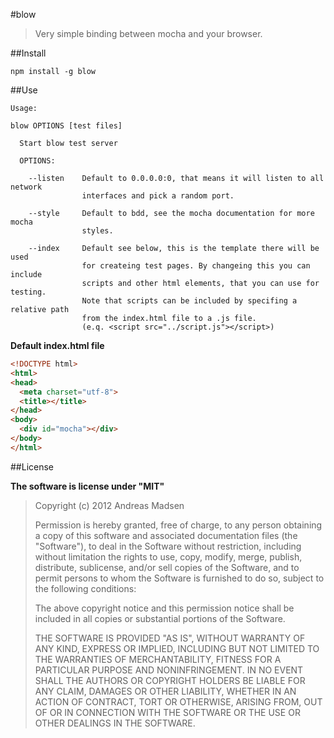 #blow

> Very simple binding between mocha and your browser.

##Install

```shell
npm install -g blow
```

##Use

```
Usage:

blow OPTIONS [test files]

  Start blow test server

  OPTIONS:

    --listen    Default to 0.0.0.0:0, that means it will listen to all network
                interfaces and pick a random port.

    --style     Default to bdd, see the mocha documentation for more mocha
                styles.

    --index     Default see below, this is the template there will be used
                for createing test pages. By changeing this you can include
                scripts and other html elements, that you can use for testing.
                Note that scripts can be included by specifing a relative path
                from the index.html file to a .js file.
                (e.q. <script src="../script.js"></script>)
```

**Default index.html file**

```html
<!DOCTYPE html>
<html>
<head>
  <meta charset="utf-8">
  <title></title>
</head>
<body>
  <div id="mocha"></div>
</body>
</html>
```

##License

**The software is license under "MIT"**

> Copyright (c) 2012 Andreas Madsen
>
> Permission is hereby granted, free of charge, to any person obtaining a copy
> of this software and associated documentation files (the "Software"), to deal
> in the Software without restriction, including without limitation the rights
> to use, copy, modify, merge, publish, distribute, sublicense, and/or sell
> copies of the Software, and to permit persons to whom the Software is
> furnished to do so, subject to the following conditions:
>
> The above copyright notice and this permission notice shall be included in
> all copies or substantial portions of the Software.
>
> THE SOFTWARE IS PROVIDED "AS IS", WITHOUT WARRANTY OF ANY KIND, EXPRESS OR
> IMPLIED, INCLUDING BUT NOT LIMITED TO THE WARRANTIES OF MERCHANTABILITY,
> FITNESS FOR A PARTICULAR PURPOSE AND NONINFRINGEMENT. IN NO EVENT SHALL THE
> AUTHORS OR COPYRIGHT HOLDERS BE LIABLE FOR ANY CLAIM, DAMAGES OR OTHER
> LIABILITY, WHETHER IN AN ACTION OF CONTRACT, TORT OR OTHERWISE, ARISING FROM,
> OUT OF OR IN CONNECTION WITH THE SOFTWARE OR THE USE OR OTHER DEALINGS IN
> THE SOFTWARE.
